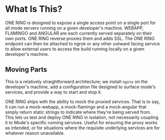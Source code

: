# What Is This?
ONE RING is designed to expose a single access point on a single port for all mode servers running on a given developer's machine. WEBAPP, FLAMINGO and ANGULAR are each currently served separately on their own ports. ONE RING reverse proxies them and adds SSL. The ONE RING endpoint can then be attached to ngrok or any other outward facing service to allow external users to access the build running locally on a given developer's machine.

## Moving Parts
This is a relatively straightforward architecture; we install `nginx` on the developer's machine, add a configuration file designed to surface mode's services, and provide a way to start and stop it.

ONE RING ships with the ability to mock the proxied services. That is to say, it can run a mock-webapp, a mock-flamingo and a mock-angular that simply return static strings to indicate where they're being served from. This lets us test and deploy ONE RING in isolation, not necessarily coupling it to Mode's specific running services. Useful for ensuring the proxy works as intended, or for situations where the requisite underlying services are for whatever reason unavailable.